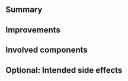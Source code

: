 ## Summary

<!--
Please briefly describe what part of the code base needs to be refactored.
-->

## Improvements

<!--
Explain the benefits of refactoring this code. -->

## Involved components

<!--
List files or directories that will be changed by the refactoring.
-->

## Optional: Intended side effects

<!--
If the refactoring involves changes apart from the main improvements (such as a better UI), list them here.
It may be a good idea to create separate issues and link them here.
-->
